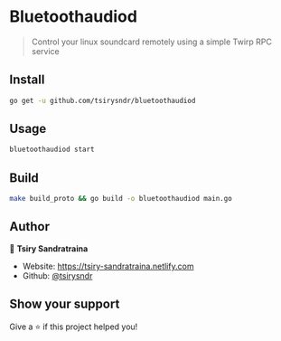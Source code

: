 <h1 align="left">Bluetoothaudiod</h1>
<p>
</p>

> Control your linux soundcard remotely using a simple Twirp RPC service 

## Install

```sh
go get -u github.com/tsirysndr/bluetoothaudiod
```

## Usage

```sh
bluetoothaudiod start
```

## Build
```sh
make build_proto && go build -o bluetoothaudiod main.go
```
## Author

👤 **Tsiry Sandratraina**

* Website: https://tsiry-sandratraina.netlify.com
* Github: [@tsirysndr](https://github.com/tsirysndr)

## Show your support

Give a ⭐️ if this project helped you!
